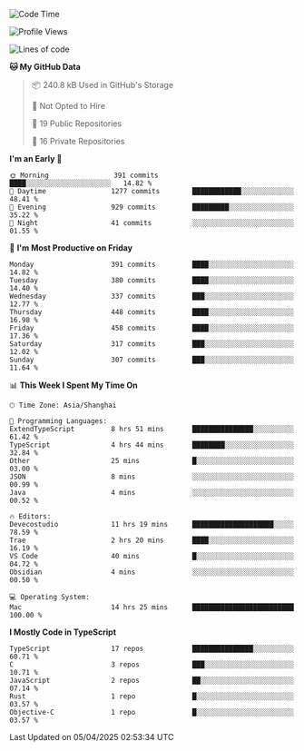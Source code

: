 <!--START_SECTION:waka-->
![Code Time](http://img.shields.io/badge/Code%20Time-3%2C303%20hrs%2046%20mins-blue)

![Profile Views](http://img.shields.io/badge/Profile%20Views-0-blue)

![Lines of code](https://img.shields.io/badge/From%20Hello%20World%20I%27ve%20Written-2.9%20million%20lines%20of%20code-blue)

**🐱 My GitHub Data** 

> 📦 240.8 kB Used in GitHub's Storage 
 > 
> 🚫 Not Opted to Hire
 > 
> 📜 19 Public Repositories 
 > 
> 🔑 16 Private Repositories 
 > 
**I'm an Early 🐤** 

```text
🌞 Morning                391 commits         ████░░░░░░░░░░░░░░░░░░░░░   14.82 % 
🌆 Daytime                1277 commits        ████████████░░░░░░░░░░░░░   48.41 % 
🌃 Evening                929 commits         █████████░░░░░░░░░░░░░░░░   35.22 % 
🌙 Night                  41 commits          ░░░░░░░░░░░░░░░░░░░░░░░░░   01.55 % 
```
📅 **I'm Most Productive on Friday** 

```text
Monday                   391 commits         ████░░░░░░░░░░░░░░░░░░░░░   14.82 % 
Tuesday                  380 commits         ████░░░░░░░░░░░░░░░░░░░░░   14.40 % 
Wednesday                337 commits         ███░░░░░░░░░░░░░░░░░░░░░░   12.77 % 
Thursday                 448 commits         ████░░░░░░░░░░░░░░░░░░░░░   16.98 % 
Friday                   458 commits         ████░░░░░░░░░░░░░░░░░░░░░   17.36 % 
Saturday                 317 commits         ███░░░░░░░░░░░░░░░░░░░░░░   12.02 % 
Sunday                   307 commits         ███░░░░░░░░░░░░░░░░░░░░░░   11.64 % 
```


📊 **This Week I Spent My Time On** 

```text
🕑︎ Time Zone: Asia/Shanghai

💬 Programming Languages: 
ExtendTypeScript         8 hrs 51 mins       ███████████████░░░░░░░░░░   61.42 % 
TypeScript               4 hrs 44 mins       ████████░░░░░░░░░░░░░░░░░   32.84 % 
Other                    25 mins             █░░░░░░░░░░░░░░░░░░░░░░░░   03.00 % 
JSON                     8 mins              ░░░░░░░░░░░░░░░░░░░░░░░░░   00.99 % 
Java                     4 mins              ░░░░░░░░░░░░░░░░░░░░░░░░░   00.52 % 

🔥 Editors: 
Devecostudio             11 hrs 19 mins      ████████████████████░░░░░   78.59 % 
Trae                     2 hrs 20 mins       ████░░░░░░░░░░░░░░░░░░░░░   16.19 % 
VS Code                  40 mins             █░░░░░░░░░░░░░░░░░░░░░░░░   04.72 % 
Obsidian                 4 mins              ░░░░░░░░░░░░░░░░░░░░░░░░░   00.50 % 

💻 Operating System: 
Mac                      14 hrs 25 mins      █████████████████████████   100.00 % 
```

**I Mostly Code in TypeScript** 

```text
TypeScript               17 repos            ███████████████░░░░░░░░░░   60.71 % 
C                        3 repos             ███░░░░░░░░░░░░░░░░░░░░░░   10.71 % 
JavaScript               2 repos             ██░░░░░░░░░░░░░░░░░░░░░░░   07.14 % 
Rust                     1 repo              █░░░░░░░░░░░░░░░░░░░░░░░░   03.57 % 
Objective-C              1 repo              █░░░░░░░░░░░░░░░░░░░░░░░░   03.57 % 
```




 Last Updated on 05/04/2025 02:53:34 UTC
<!--END_SECTION:waka-->